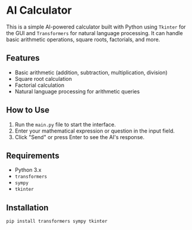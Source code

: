 # AI Calculator

This is a simple AI-powered calculator built with Python using `Tkinter` for the GUI and `Transformers` for natural language processing. It can handle basic arithmetic operations, square roots, factorials, and more.

## Features
- Basic arithmetic (addition, subtraction, multiplication, division)
- Square root calculation
- Factorial calculation
- Natural language processing for arithmetic queries

## How to Use
1. Run the `main.py` file to start the interface.
2. Enter your mathematical expression or question in the input field.
3. Click "Send" or press Enter to see the AI's response.

## Requirements
- Python 3.x
- `transformers`
- `sympy`
- `tkinter`

## Installation
```bash
pip install transformers sympy tkinter
